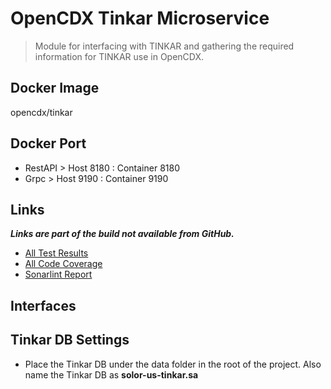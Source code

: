 # OpenCDX Tinkar Microservice
> Module for interfacing with TINKAR and gathering the required information
> for TINKAR use in OpenCDX.

## Docker Image
opencdx/tinkar

## Docker Port
- RestAPI > Host 8180 : Container 8180
- Grpc > Host 9190 : Container 9190

## Links
_**Links are part of the build not available from GitHub.**_
- [All Test Results](build/reports/tests/test/index.html)
- [All Code Coverage](build/reports/jacoco/test/html/index.html)
- [Sonarlint Report](build/reports/sonarlint/sonarlintMain.html)
## Interfaces

## Tinkar DB Settings
- Place the Tinkar DB under the data folder in the root of the project. Also name the Tinkar DB as **solor-us-tinkar.sa** 